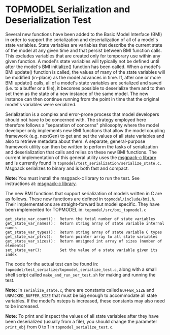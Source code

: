 # TOPMODEL Serialization and Deserialization Test

Several new functions have been added to the Basic Model Interface (BMI)
in order to support the serialization and deserialization of all of a
model's state variables.  State variables are variables that describe
the current state of the model at any given time and that persist between
BMI function calls.  This excludes variables that are created only for
temporary use within any given function.  A model's state variables will
typically not be defined until after the model's BMI initialize() function
has been called.  When a model's BMI update() function is called, the values
of many of the state variables will be modified (in-place) as the model
advances in time.  If, after one or more BMI update() calls, all of a
model's state variables are serialized and saved (i.e. to a buffer or a
file), it becomes
possible to deserialize them and to then set them as the state of a new
instance of the same model.  The new instance can then continue running
from the point in time that the original model's variables were serialized.

Serialization is a complex and error-prone process that model developers
should not have to be concerned with.  The strategy employed here therefore
follows a "separation of concerns" philosophy where the model developer
only implements new BMI functions that allow the model coupling
framework (e.g. nextGen) to get and set the values of all state variables
and also to retrieve metadata about them.  A separate, general-purpose
framework utility can then be written to perform the tasks of serialization
and deserialization that calls and relies on these new BMI functions.
The current implementation of this general utility uses the
[msgpack-c library](https://github.com/msgpack/msgpack-c)
and is currently found in
```topmodel/test_serialization/serialize_state.c.```
Msgpack serializes to binary and is both fast and compact.

**Note:**  You must install the msgpack-c library to run the test.
See instructions at: 
[msgpack-c library](https://github.com/msgpack/msgpack-c).

The new BMI functions that support serialization of models written in C
are as follows.  These new functions are defined in
```topmodel/include/bmi.h```.
Their implementations are straight-forward but model specific.
They have been implemented for TOPMODEL in:
```topmodel/src/bmi_topmodel.c```

```
get_state_var_count():  Return the total number of state variables
get_state_var_names():  Return string array of state variable internal names
get_state_var_types():  Return string array of state variable C types
get_state_var_ptrs():   Return pointer array to all state variables
get_state_var_sizes():  Return unsigned int array of sizes (number of elements)
set_state_var():        Set the value of a state variable given its index
```

The code for the actual test can be found in:
```topmodel/test_serialize/topmodel_serialize_test.c```,
along with a small shell script called
```make_and_run_ser_test.sh``` for making and running the test.

**Note:** In ```serialize_state.c```, there are constants called
```BUFFER_SIZE``` and ```UNPACKED_BUFFER_SIZE``` that must be big
enough to accommodate all state variables.  If the model's nsteps
is increased, these constants may also need to be increased.

**Note:** To print and inspect the values of all state variables after
they have been deserialized (usually from a file), you should change the
parameter  ```print_obj``` from 0 to 1 in ```topmodel_serialize_test.c```.
